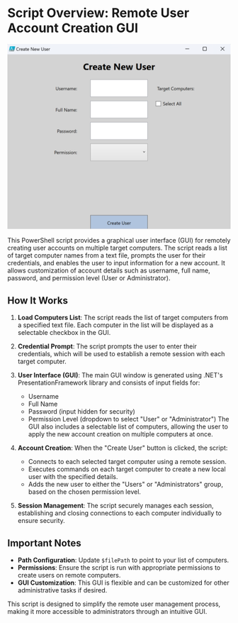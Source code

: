 # Script Overview: Remote User Account Creation GUI

![Create User GUI](images/RemoteUserAccountCreatorGUI.png)

This PowerShell script provides a graphical user interface (GUI) for remotely creating user accounts on multiple target computers. The script reads a list of target computer names from a text file, prompts the user for their credentials, and enables the user to input information for a new account. It allows customization of account details such as username, full name, password, and permission level (User or Administrator).

## How It Works

1. **Load Computers List**: 
   The script reads the list of target computers from a specified text file. Each computer in the list will be displayed as a selectable checkbox in the GUI.

2. **Credential Prompt**:
   The script prompts the user to enter their credentials, which will be used to establish a remote session with each target computer.

3. **User Interface (GUI)**:
   The main GUI window is generated using .NET's PresentationFramework library and consists of input fields for:
   - Username
   - Full Name
   - Password (input hidden for security)
   - Permission Level (dropdown to select "User" or "Administrator")
   The GUI also includes a selectable list of computers, allowing the user to apply the new account creation on multiple computers at once.

4. **Account Creation**:
   When the "Create User" button is clicked, the script:
   - Connects to each selected target computer using a remote session.
   - Executes commands on each target computer to create a new local user with the specified details.
   - Adds the new user to either the "Users" or "Administrators" group, based on the chosen permission level.

5. **Session Management**:
   The script securely manages each session, establishing and closing connections to each computer individually to ensure security.

## Important Notes
- **Path Configuration**: Update `$filePath` to point to your list of computers.
- **Permissions**: Ensure the script is run with appropriate permissions to create users on remote computers.
- **GUI Customization**: This GUI is flexible and can be customized for other administrative tasks if desired.

This script is designed to simplify the remote user management process, making it more accessible to administrators through an intuitive GUI.
